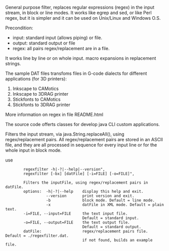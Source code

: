 General purpose filter, replaces regular expressions (regex) in the input stream, in block or line modes. 
It works like egrep and sed, or like Perl regex, but it is simpler and it can be used on Unix/Linux and Windows O.S.

Precondition:
-  input: standard input (allows piping) or file.
-  output: standard output or file
-  regex: all pairs regex/replacement are in a file.

It works line by line or on whole input. macro expansions in replacement strings.

The sample DAT files transfoms files in G-code dialects for different applications (for 3D printers):
   1. Inkscape to CAMotics
   2. Inkscape to 3DRAG printer
   3. Stickfonts to CAMotics
   4. Stickfonts to 3DRAG printer

More information on regex in file README.html
      
The source code offerts classes for develop java CLI custom applications.

Filters the input stream, via java.String.replaceAll(), using regex/replacement pairs.
All regex/replacement pairs are stored in an ASCII file, and they are all processed in sequence for every input line or for the whole input in block mode.

use
 
            regexfilter -h|-?|--help|--version",
            regexfilter [-bx] [datFile] [-i=FILE] [-o=FILE]",
 
            Filters the inputFile, using regex/replacement pairs in datFile.
            options:  -h|-?|--help    display this help and exit.
                      --version       print version and exit.
                      -b              block mode. Default = line mode.
                      -x              datFile in XML mode. Default = plain text.
            -i=FILE, --input=FILE     the text input file.
                                      Default = standard input.
            -o=FILE, --output=FILE    the text output file.
                                      Default = standard output.
            datFile:                  regex/replacement pairs file. Default = ./regexfilter.dat.
                                      if not found, builds an example file. 
